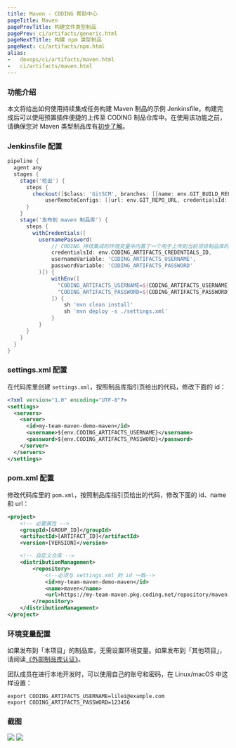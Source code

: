 ```yaml
---
title: Maven - CODING 帮助中心
pageTitle: Maven
pagePrevTitle: 构建文件类型制品
pagePrev: ci/artifacts/generic.html
pageNextTitle: 构建 npm 类型制品
pageNext: ci/artifacts/npm.html
alias: 
-   devops/ci/artifacts/maven.html
-   ci/artifacts/maven.html
---
```


### 功能介绍

本文将给出如何使用持续集成任务构建 Maven 制品的示例 Jenkinsfile。构建完成后可以使用预置插件便捷的上传至 CODING 制品仓库中。在使用该功能之前，请确保您对 Maven 类型制品库有[初步了解](/docs/artifacts/quick-start/maven.html)。

### Jenkinsfile 配置

```groovy
pipeline {
  agent any
  stages {
    stage('检出') {
      steps {
        checkout([$class: 'GitSCM', branches: [[name: env.GIT_BUILD_REF]],
            userRemoteConfigs: [[url: env.GIT_REPO_URL, credentialsId: env.CREDENTIALS_ID]]])
      }
    }
    stage('发布到 maven 制品库') {
      steps {
        withCredentials([
          usernamePassword(
              // CODING 持续集成的环境变量中内置了一个用于上传到当前项目制品库的凭证
              credentialsId: env.CODING_ARTIFACTS_CREDENTIALS_ID,
              usernameVariable: 'CODING_ARTIFACTS_USERNAME',
              passwordVariable: 'CODING_ARTIFACTS_PASSWORD'
          )]) {
              withEnv([
                "CODING_ARTIFACTS_USERNAME=${CODING_ARTIFACTS_USERNAME}",
                "CODING_ARTIFACTS_PASSWORD=${CODING_ARTIFACTS_PASSWORD}"
              ]) {
                  sh 'mvn clean install'
                  sh 'mvn deploy -s ./settings.xml'
              }
          }
      }
    }
  }
}
```

### settings.xml 配置

在代码库里创建 `settings.xml`，按照制品库指引页给出的代码，修改下面的 id：

```xml BRACKET-FILTER
<?xml version="1.0" encoding="UTF-8"?>
<settings>
  <servers>
    <server>
      <id>my-team-maven-demo-maven</id>
      <username>${env.CODING_ARTIFACTS_USERNAME}</username>
      <password>${env.CODING_ARTIFACTS_PASSWORD}</password>
    </server>
  </servers>
</settings>
```

### pom.xml 配置

修改代码库里的 `pom.xml`，按照制品库指引页给出的代码，修改下面的 id、name 和 url：

```xml BRACKET-FILTER
<project>
    <!-- 必要属性 -->
    <groupId>[GROUP_ID]</groupId>
    <artifactId>[ARTIFACT_ID]</artifactId>
    <version>[VERSION]</version>

    <!-- 自定义仓库 -->
    <distributionManagement>
        <repository>
            <!--必须与 settings.xml 的 id 一致-->
            <id>my-team-maven-demo-maven</id>
            <name>maven</name>
            <url>https://my-team-maven.pkg.coding.net/repository/maven-demo/maven/</url>
        </repository>
    </distributionManagement>
</project>
```

### 环境变量配置

如果发布到「本项目」的制品库，无需设置环境变量。如果发布到「其他项目」，请阅读[《外部制品库认证》](/docs/ci/artifacts/outside.html)。

团队成员在进行本地开发时，可以使用自己的账号和密码，在 Linux/macOS 中这样设置：

```shell
export CODING_ARTIFACTS_USERNAME=lilei@example.com
export CODING_ARTIFACTS_PASSWORD=123456
```

### 截图

![](https://help-assets.codehub.cn/enterprise/20201022105031.png)
![](https://help-assets.codehub.cn/enterprise/20201022105314.png)
